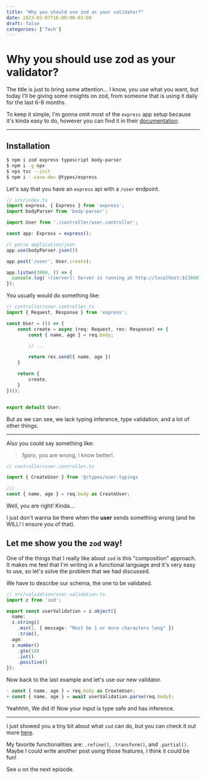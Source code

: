 ```yaml
---
title: "Why you should use zod as your validator?"
date: 2023-03-07T16:00:00-03:00
draft: false
categories: ['Tech']
---
```


# Why you should use zod as your validator?

The title is just to bring some attention... I know, you use what you want,
but today I'll be giving some insights on zod, from someone that is using it daily for the last 6-8 months.

To keep it simple, I'm gonna omit most of the `express`
app setup because it's kinda easy to do, however you can find it in their [documentation](https://github.com/expressjs/express).

------------------------------------
## Installation
```bash
$ npm i zod express typescript body-parser
$ npm i -g npx
$ npx tsc --init
$ npm i --save-dev @types/express
```

Let's say that you have an `express` api with a `/user` endpoint.

```ts
// src/index.ts
import express, { Express } from 'express';
import bodyParser from 'body-parser';

import User from './controller/user.controller';

const app: Express = express();

// parse application/json
app.use(bodyParser.json())

app.post('/user', User.create);

app.listen(3000, () => {
  console.log(`⚡️[server]: Server is running at http://localhost:${3000}`);
});
```

You usually would do something like:

```ts
// controller/user.controller.ts
import { Request, Response } from 'express';

const User = (() => {
    const create = async (req: Request, res: Response) => {
        const { name, age } = req.body;

        // ...

        return res.send({ name, age })
    }

    return {
        create,
    }
})();


export default User;
```
But as we can see,
we lack typing inference, type validation, and a lot of other things.

------------------------------------

Also you could say something like:
> _1garo_, you are wrong, I know better!.

```ts
// controller/user.controller.ts

import { CreateUser } from '@/types/user.typings

/// ...
const { name, age } = req.body as CreateUser;
```

Well, you are right! Kinda...

I just don't wanna be there when the **user** sends something wrong (and he WILL! I ensure you of that).

## Let me show you the `zod` way!

One of the things that I really like about `zod` is this "composition" approach. It
makes me feel that I'm writing in a functional language and it's very easy to use,
so let's solve the problem that we had discussed.

We have to describe our schema, the one to be validated.

```ts
// src/validation/user.validation.ts
import z from 'zod';

export const userValidation = z.object({
  name:
  z.string()
    .min(1, { message: "Must be 1 or more characters long" })
    .trim(),
  age:
  z.number()
    .gte(18)
    .int()
    .positive()
});

```

Now back to the last example and let's use our new validator.

```ts
- const { name, age } = req.body as CreateUser;
+ const { name, age } = await userValidation.parse(req.body);
```

Yeahhhh, We did it! Now your input is type safe and has inference.


------------------------------------
I just showed you a tiny bit about what `zod` can do, but you can check it out more
<a href="https://github.com/colinhacks/zod#basic-usage" target="_blank">here</a>.

My favorite functionalities are: `.refine()`, `.transform()`, and `.partial()`.
Maybe I could write another post using those features, I think it could be fun!

See u on the next episode.

